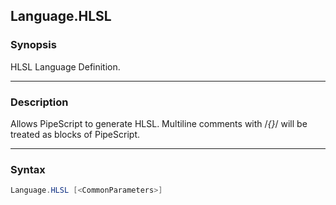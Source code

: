 Language.HLSL
-------------

### Synopsis
HLSL Language Definition.

---

### Description

Allows PipeScript to generate HLSL.
Multiline comments with /*{}*/ will be treated as blocks of PipeScript.

---

### Syntax
```PowerShell
Language.HLSL [<CommonParameters>]
```
